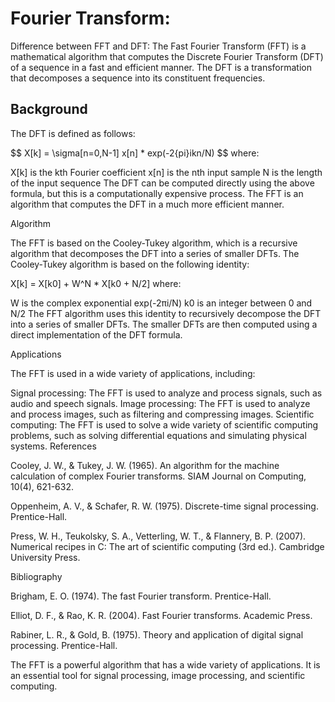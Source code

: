 # Fourier Transform:

Difference between FFT and DFT:
The Fast Fourier Transform (FFT) is a mathematical algorithm that computes the Discrete Fourier Transform (DFT) of a sequence in a fast and efficient manner. 
The DFT is a transformation that decomposes a sequence into its constituent frequencies. 

## Background

The DFT is defined as follows:

$$ X[k] = \sigma[n=0,N-1] x[n] * exp(-2\{pi}ikn/N) $$
where:

X[k] is the kth Fourier coefficient
x[n] is the nth input sample
N is the length of the input sequence
The DFT can be computed directly using the above formula, but this is a computationally expensive process. The FFT is an algorithm that computes the DFT in a much more efficient manner.

Algorithm

The FFT is based on the Cooley-Tukey algorithm, which is a recursive algorithm that decomposes the DFT into a series of smaller DFTs. The Cooley-Tukey algorithm is based on the following identity:

X[k] = X[k0] + W^N * X[k0 + N/2]
where:

W is the complex exponential exp(-2πi/N)
k0 is an integer between 0 and N/2
The FFT algorithm uses this identity to recursively decompose the DFT into a series of smaller DFTs. The smaller DFTs are then computed using a direct implementation of the DFT formula.

Applications

The FFT is used in a wide variety of applications, including:

Signal processing: The FFT is used to analyze and process signals, such as audio and speech signals.
Image processing: The FFT is used to analyze and process images, such as filtering and compressing images.
Scientific computing: The FFT is used to solve a wide variety of scientific computing problems, such as solving differential equations and simulating physical systems.
References

Cooley, J. W., & Tukey, J. W. (1965). An algorithm for the machine calculation of complex Fourier transforms. SIAM Journal on Computing, 10(4), 621-632.

Oppenheim, A. V., & Schafer, R. W. (1975). Discrete-time signal processing. Prentice-Hall.

Press, W. H., Teukolsky, S. A., Vetterling, W. T., & Flannery, B. P. (2007). Numerical recipes in C: The art of scientific computing (3rd ed.). Cambridge University Press.

Bibliography

Brigham, E. O. (1974). The fast Fourier transform. Prentice-Hall.

Elliot, D. F., & Rao, K. R. (2004). Fast Fourier transforms. Academic Press.

Rabiner, L. R., & Gold, B. (1975). Theory and application of digital signal processing. Prentice-Hall.

The FFT is a powerful algorithm that has a wide variety of applications. It is an essential tool for signal processing, image processing, and scientific computing.
